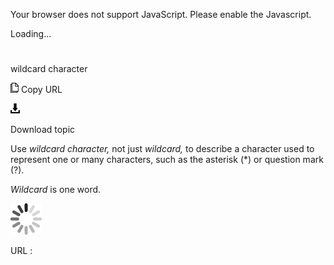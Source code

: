 Your browser does not support JavaScript. Please enable the Javascript.

Loading...

# 

wildcard character

![Copy URL](media/wildcard-character/Copy.png)
Copy URL

![Download](media/wildcard-character/Download.png)

Download topic

Use *wildcard character,* not just *wildcard,* to describe a character used to represent one or many characters, such as the asterisk (\*) or question mark (?).

*Wildcard* is one word.

![In progress](media/wildcard-character/activity-large.gif)

URL :
